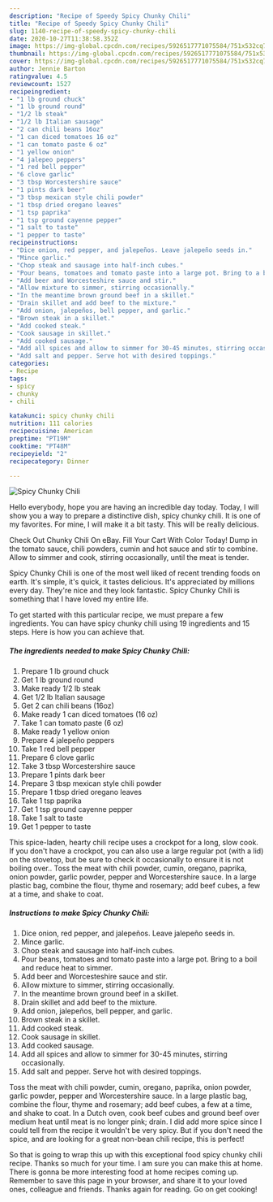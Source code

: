 ```yaml
---
description: "Recipe of Speedy Spicy Chunky Chili"
title: "Recipe of Speedy Spicy Chunky Chili"
slug: 1140-recipe-of-speedy-spicy-chunky-chili
date: 2020-10-27T11:38:58.352Z
image: https://img-global.cpcdn.com/recipes/5926517771075584/751x532cq70/spicy-chunky-chili-recipe-main-photo.jpg
thumbnail: https://img-global.cpcdn.com/recipes/5926517771075584/751x532cq70/spicy-chunky-chili-recipe-main-photo.jpg
cover: https://img-global.cpcdn.com/recipes/5926517771075584/751x532cq70/spicy-chunky-chili-recipe-main-photo.jpg
author: Jennie Barton
ratingvalue: 4.5
reviewcount: 1527
recipeingredient:
- "1 lb ground chuck"
- "1 lb ground round"
- "1/2 lb steak"
- "1/2 lb Italian sausage"
- "2 can chili beans 16oz"
- "1 can diced tomatoes 16 oz"
- "1 can tomato paste 6 oz"
- "1 yellow onion"
- "4 jalepeo peppers"
- "1 red bell pepper"
- "6 clove garlic"
- "3 tbsp Worcestershire sauce"
- "1 pints dark beer"
- "3 tbsp mexican style chili powder"
- "1 tbsp dried oregano leaves"
- "1 tsp paprika"
- "1 tsp ground cayenne pepper"
- "1 salt to taste"
- "1 pepper to taste"
recipeinstructions:
- "Dice onion, red pepper, and jalepeños. Leave jalepeño seeds in."
- "Mince garlic."
- "Chop steak and sausage into half-inch cubes."
- "Pour beans, tomatoes and tomato paste into a large pot. Bring to a boil and reduce heat to simmer."
- "Add beer and Worcesteshire sauce and stir."
- "Allow mixture to simmer, stirring occasionally."
- "In the meantime brown ground beef in a skillet."
- "Drain skillet and add beef to the mixture."
- "Add onion, jalepeños, bell pepper, and garlic."
- "Brown steak in a skillet."
- "Add cooked steak."
- "Cook sausage in skillet."
- "Add cooked sausage."
- "Add all spices and allow to simmer for 30-45 minutes, stirring occasionally."
- "Add salt and pepper. Serve hot with desired toppings."
categories:
- Recipe
tags:
- spicy
- chunky
- chili

katakunci: spicy chunky chili 
nutrition: 111 calories
recipecuisine: American
preptime: "PT19M"
cooktime: "PT48M"
recipeyield: "2"
recipecategory: Dinner

---
```



![Spicy Chunky Chili](https://img-global.cpcdn.com/recipes/5926517771075584/751x532cq70/spicy-chunky-chili-recipe-main-photo.jpg)

Hello everybody, hope you are having an incredible day today. Today, I will show you a way to prepare a distinctive dish, spicy chunky chili. It is one of my favorites. For mine, I will make it a bit tasty. This will be really delicious.

Check Out Chunky Chili On eBay. Fill Your Cart With Color Today! Dump in the tomato sauce, chili powders, cumin and hot sauce and stir to combine. Allow to simmer and cook, stirring occasionally, until the meat is tender.

Spicy Chunky Chili is one of the most well liked of recent trending foods on earth. It's simple, it's quick, it tastes delicious. It's appreciated by millions every day. They're nice and they look fantastic. Spicy Chunky Chili is something that I have loved my entire life.


To get started with this particular recipe, we must prepare a few ingredients. You can have spicy chunky chili using 19 ingredients and 15 steps. Here is how you can achieve that.

<!--inarticleads1-->

##### The ingredients needed to make Spicy Chunky Chili:

1. Prepare 1 lb ground chuck
1. Get 1 lb ground round
1. Make ready 1/2 lb steak
1. Get 1/2 lb Italian sausage
1. Get 2 can chili beans (16oz)
1. Make ready 1 can diced tomatoes (16 oz)
1. Take 1 can tomato paste (6 oz)
1. Make ready 1 yellow onion
1. Prepare 4 jalepeño peppers
1. Take 1 red bell pepper
1. Prepare 6 clove garlic
1. Take 3 tbsp Worcestershire sauce
1. Prepare 1 pints dark beer
1. Prepare 3 tbsp mexican style chili powder
1. Prepare 1 tbsp dried oregano leaves
1. Take 1 tsp paprika
1. Get 1 tsp ground cayenne pepper
1. Take 1 salt to taste
1. Get 1 pepper to taste


This spice-laden, hearty chili recipe uses a crockpot for a long, slow cook. If you don&#39;t have a crockpot, you can also use a large regular pot (with a lid) on the stovetop, but be sure to check it occasionally to ensure it is not boiling over.. Toss the meat with chili powder, cumin, oregano, paprika, onion powder, garlic powder, pepper and Worcestershire sauce. In a large plastic bag, combine the flour, thyme and rosemary; add beef cubes, a few at a time, and shake to coat. 

<!--inarticleads2-->

##### Instructions to make Spicy Chunky Chili:

1. Dice onion, red pepper, and jalepeños. Leave jalepeño seeds in.
1. Mince garlic.
1. Chop steak and sausage into half-inch cubes.
1. Pour beans, tomatoes and tomato paste into a large pot. Bring to a boil and reduce heat to simmer.
1. Add beer and Worcesteshire sauce and stir.
1. Allow mixture to simmer, stirring occasionally.
1. In the meantime brown ground beef in a skillet.
1. Drain skillet and add beef to the mixture.
1. Add onion, jalepeños, bell pepper, and garlic.
1. Brown steak in a skillet.
1. Add cooked steak.
1. Cook sausage in skillet.
1. Add cooked sausage.
1. Add all spices and allow to simmer for 30-45 minutes, stirring occasionally.
1. Add salt and pepper. Serve hot with desired toppings.


Toss the meat with chili powder, cumin, oregano, paprika, onion powder, garlic powder, pepper and Worcestershire sauce. In a large plastic bag, combine the flour, thyme and rosemary; add beef cubes, a few at a time, and shake to coat. In a Dutch oven, cook beef cubes and ground beef over medium heat until meat is no longer pink; drain. I did add more spice since I could tell from the recipe it wouldn&#39;t be very spicy. But if you don&#39;t need the spice, and are looking for a great non-bean chili recipe, this is perfect! 

So that is going to wrap this up with this exceptional food spicy chunky chili recipe. Thanks so much for your time. I am sure you can make this at home. There is gonna be more interesting food at home recipes coming up. Remember to save this page in your browser, and share it to your loved ones, colleague and friends. Thanks again for reading. Go on get cooking!
